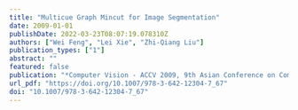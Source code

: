 ```yaml
---
title: "Multicue Graph Mincut for Image Segmentation"
date: 2009-01-01
publishDate: 2022-03-23T08:07:19.078310Z
authors: ["Wei Feng", "Lei Xie", "Zhi-Qiang Liu"]
publication_types: ["1"]
abstract: ""
featured: false
publication: "*Computer Vision - ACCV 2009, 9th Asian Conference on Computer Vision, Xi'an, China, September 23-27, 2009, Revised Selected Papers, Part II*"
url_pdf: "https://doi.org/10.1007/978-3-642-12304-7_67"
doi: "10.1007/978-3-642-12304-7_67"
---
```


